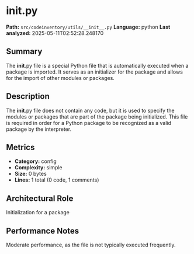 # __init__.py

**Path:** `src/codeinventory/utils/__init__.py`
**Language:** python
**Last analyzed:** 2025-05-11T02:52:28.248170

## Summary

The __init__.py file is a special Python file that is automatically executed when a package is imported. It serves as an initializer for the package and allows for the import of other modules or packages.

## Description

The __init__.py file does not contain any code, but it is used to specify the modules or packages that are part of the package being initialized. This file is required in order for a Python package to be recognized as a valid package by the interpreter.

## Metrics

- **Category:** config
- **Complexity:** simple
- **Size:** 0 bytes
- **Lines:** 1 total (0 code, 1 comments)

## Architectural Role

Initialization for a package

## Performance Notes

Moderate performance, as the file is not typically executed frequently.
